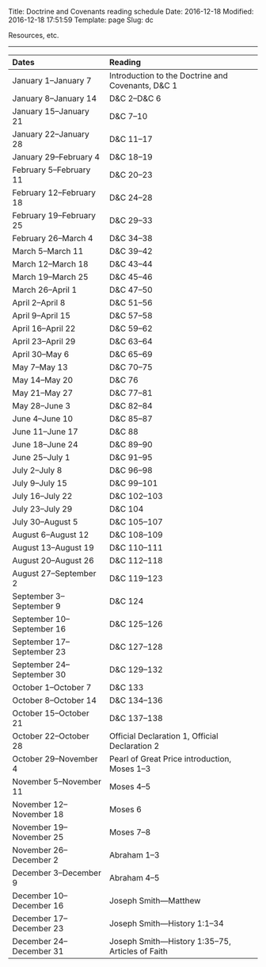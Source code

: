 Title: Doctrine and Covenants reading schedule
Date: 2016-12-18
Modified: 2016-12-18 17:51:59
Template: page
Slug: dc

Resources, etc.

---

| Dates                     | Reading                                           |
|:--------------------------|:--------------------------------------------------|
| January  1–January  7     | Introduction to the Doctrine and Covenants, D&C 1 |
| January  8–January 14     | D&C 2–D&C 6                                       |
| January 15–January 21     | D&C 7–10                                          |
| January 22–January 28     | D&C 11–17                                         |
| January 29–February  4    | D&C 18–19                                         |
| February  5–February 11   | D&C 20–23                                         |
| February 12–February 18   | D&C 24–28                                         |
| February 19–February 25   | D&C 29–33                                         |
| February 26–March  4      | D&C 34–38                                         |
| March  5–March 11         | D&C 39–42                                         |
| March 12–March 18         | D&C 43–44                                         |
| March 19–March 25         | D&C 45–46                                         |
| March 26–April  1         | D&C 47–50                                         |
| April  2–April  8         | D&C 51–56                                         |
| April  9–April 15         | D&C 57–58                                         |
| April 16–April 22         | D&C 59–62                                         |
| April 23–April 29         | D&C 63–64                                         |
| April 30–May  6           | D&C 65–69                                         |
| May  7–May 13             | D&C 70–75                                         |
| May 14–May 20             | D&C 76                                            |
| May 21–May 27             | D&C 77–81                                         |
| May 28–June  3            | D&C 82–84                                         |
| June  4–June 10           | D&C 85–87                                         |
| June 11–June 17           | D&C 88                                            |
| June 18–June 24           | D&C 89–90                                         |
| June 25–July  1           | D&C 91–95                                         |
| July  2–July  8           | D&C 96–98                                         |
| July  9–July 15           | D&C 99–101                                        |
| July 16–July 22           | D&C 102–103                                       |
| July 23–July 29           | D&C 104                                           |
| July 30–August  5         | D&C 105–107                                       |
| August  6–August 12       | D&C 108–109                                       |
| August 13–August 19       | D&C 110–111                                       |
| August 20–August 26       | D&C 112–118                                       |
| August 27–September  2    | D&C 119–123                                       |
| September  3–September  9 | D&C 124                                           |
| September 10–September 16 | D&C 125–126                                       |
| September 17–September 23 | D&C 127–128                                       |
| September 24–September 30 | D&C 129–132                                       |
| October  1–October  7     | D&C 133                                           |
| October  8–October 14     | D&C 134–136                                       |
| October 15–October 21     | D&C 137–138                                       |
| October 22–October 28     | Official Declaration 1, Official Declaration 2    |
| October 29–November  4    | Pearl of Great Price introduction, Moses 1–3      |
| November  5–November 11   | Moses 4–5                                         |
| November 12–November 18   | Moses 6                                           |
| November 19–November 25   | Moses 7–8                                         |
| November 26–December  2   | Abraham 1–3                                       |
| December  3–December  9   | Abraham 4–5                                       |
| December 10–December 16   | Joseph Smith—Matthew                              |
| December 17–December 23   | Joseph Smith—History 1:1–34                       |
| December 24–December 31   | Joseph Smith—History 1:35–75, Articles of Faith   |

